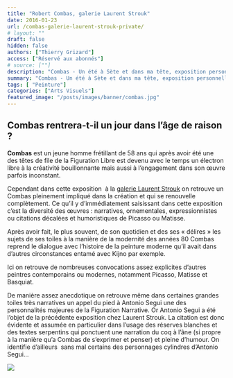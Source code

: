 ```yaml
---
title: "Robert Combas, galerie Laurent Strouk"
date: 2016-01-23
url: /combas-galerie-laurent-strouk-private/
# layout: ""
draft: false
hidden: false
authors: ["Thierry Grizard"]
access: ["Réservé aux abonnés"]
# source: [""]
description: "Combas - Un été à Sète et dans ma tête, exposition personnelle à la galerie Laurent Strouk"
summary: "Combas - Un été à Sète et dans ma tête, exposition personnelle à la galerie Laurent Strouk"
tags: [ "Peinture"]
categories: ["Arts Visuels"]
featured_image: "/posts/images/banner/combas.jpg"
---
```

## Combas rentrera-t-il un jour dans l’âge de raison ?

**Combas** est un jeune homme frétillant de 58 ans qui après avoir été une des têtes de file de la Figuration Libre est devenu avec le temps un électron libre à la créativité bouillonnante mais aussi à l’engagement dans son œuvre parfois inconstant.

Cependant dans cette exposition  à la [galerie Laurent Strouk](http://www.laurentstrouk.com/?ref=artefields.net) on retrouve un Combas pleinement impliqué dans la création et qui se renouvelle complètement. Ce qu’il y d’immédiatement saisissant dans cette exposition c’est la diversité des œuvres : narratives, ornementales, expressionnistes ou citations décalées et humoristiques de Picasso ou Matisse.

Après avoir fait, le plus souvent, de son quotidien et des ses « délires » les sujets de ses toiles à la manière de la modernité des années 80 Combas reprend le dialogue avec l’histoire de la peinture moderne qu’il avait dans d’autres circonstances entamé avec Kijno par exemple.

Ici on retrouve de nombreuses convocations assez explicites d’autres peintres contemporains ou modernes, notamment Picasso, Matisse et Basquiat.

De manière assez anecdotique on retrouve même dans certaines grandes toiles très narratives un appel du pied à Antonio Segui une des personnalités majeures de la Figuration Narrative. Or Antonio Segui a été l’objet de la précédente exposition chez Laurent Strouk. La citation est donc évidente et assumée en particulier dans l’usage des réserves blanches et des textes serpentins qui ponctuent une narration du coq à l’âne (si propre à la manière qu’a Combas de s’exprimer et penser) et pleine d’humour. On identifie d’ailleurs  sans mal certains des personnages cylindres d’Antonio Segui...

![](/robert-combas-combas-figuration-libre-galerie-laurent-strouk-exposition-paris-artiste-peintre.004-1024x683.jpg)